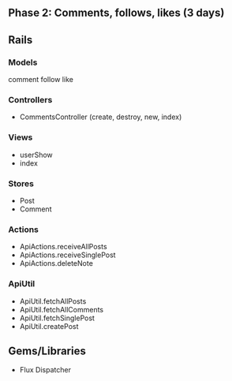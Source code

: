## Phase 2: Comments, follows, likes (3 days)

## Rails
### Models
comment
follow
like

### Controllers
* CommentsController (create, destroy, new, index)

### Views
* userShow
* index

### Stores
* Post
* Comment

### Actions
* ApiActions.receiveAllPosts
* ApiActions.receiveSinglePost
* ApiActions.deleteNote

### ApiUtil
* ApiUtil.fetchAllPosts
* ApiUtil.fetchAllComments
* ApiUtil.fetchSinglePost
* ApiUtil.createPost

## Gems/Libraries
* Flux Dispatcher
